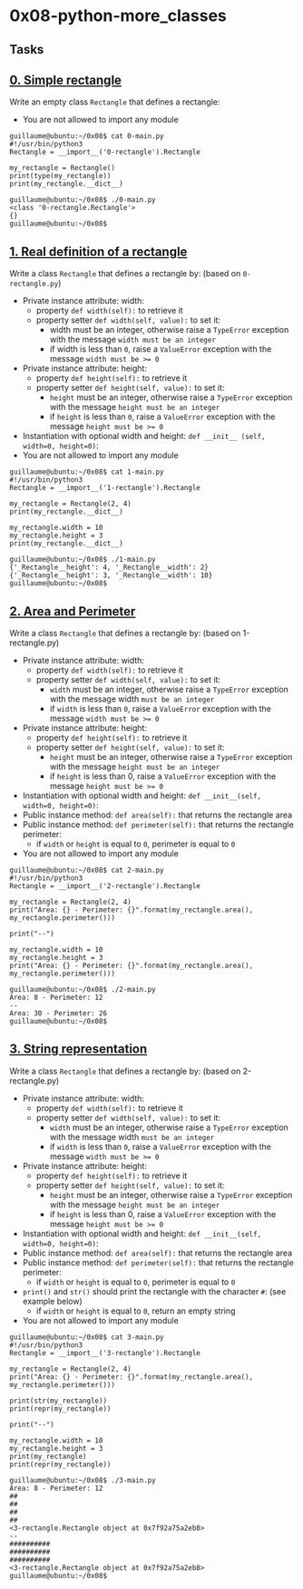 # 0x08-python-more_classes

## Tasks
## [0. Simple rectangle](1-rectangle.py)
Write an empty class `Rectangle` that defines a rectangle:

* You are not allowed to import any module
```
guillaume@ubuntu:~/0x08$ cat 0-main.py
#!/usr/bin/python3
Rectangle = __import__('0-rectangle').Rectangle

my_rectangle = Rectangle()
print(type(my_rectangle))
print(my_rectangle.__dict__)

guillaume@ubuntu:~/0x08$ ./0-main.py
<class '0-rectangle.Rectangle'>
{}
guillaume@ubuntu:~/0x08$
```

## [1. Real definition of a rectangle](1-rectangle.py)
Write a class `Rectangle` that defines a rectangle by: (based on `0-rectangle.py`)

* Private instance attribute: width:
    * property `def width(self):` to retrieve it
    * property setter `def width(self, value):` to set it:
        * width must be an integer, otherwise raise a `TypeError` exception with the message `width must be an integer`
        * if width is less than `0`, raise a `ValueError` exception with the message `width must be >= 0`
* Private instance attribute: height:
    * property `def height(self):` to retrieve it
    * property setter `def height(self, value):` to set it:
        * `height` must be an integer, otherwise raise a `TypeError` exception with the message `height must be an integer`
        * if `height` is less than `0`, raise a `ValueError` exception with the message `height must be >= 0`
* Instantiation with optional width and height: `def __init__ (self, width=0, height=0)`:
* You are not allowed to import any module
```
guillaume@ubuntu:~/0x08$ cat 1-main.py
#!/usr/bin/python3
Rectangle = __import__('1-rectangle').Rectangle

my_rectangle = Rectangle(2, 4)
print(my_rectangle.__dict__)

my_rectangle.width = 10
my_rectangle.height = 3
print(my_rectangle.__dict__)

guillaume@ubuntu:~/0x08$ ./1-main.py
{'_Rectangle__height': 4, '_Rectangle__width': 2}
{'_Rectangle__height': 3, '_Rectangle__width': 10}
guillaume@ubuntu:~/0x08$ 
```
## [2. Area and Perimeter](2-rectangle.py)
Write a class `Rectangle` that defines a rectangle by: (based on 1-rectangle.py)

* Private instance attribute: width:
    * property `def width(self):` to retrieve it
    * property setter `def width(self, value):` to set it:
        * `width` must be an integer, otherwise raise a `TypeError` exception with the message width `must be an integer`
        * if `width` is less than `0`, raise a `ValueError` exception with the message `width must be >= 0`
* Private instance attribute: height:
    * property `def height(self):` to retrieve it
    * property setter `def height(self, value):` to set it:
        * `height` must be an integer, otherwise raise a `TypeError` exception with the message `height must be an integer`
        * if `height` is less than 0, raise a `ValueError` exception with the message `height must be >= 0`
* Instantiation with optional width and height: `def __init__(self, width=0, height=0)`:
* Public instance method: `def area(self):` that returns the rectangle area
* Public instance method: `def perimeter(self):` that returns the rectangle perimeter:
    * if `width` or `height` is equal to `0`, perimeter is equal to `0`
* You are not allowed to import any module
```
guillaume@ubuntu:~/0x08$ cat 2-main.py
#!/usr/bin/python3
Rectangle = __import__('2-rectangle').Rectangle

my_rectangle = Rectangle(2, 4)
print("Area: {} - Perimeter: {}".format(my_rectangle.area(), my_rectangle.perimeter()))

print("--")

my_rectangle.width = 10
my_rectangle.height = 3
print("Area: {} - Perimeter: {}".format(my_rectangle.area(), my_rectangle.perimeter()))

guillaume@ubuntu:~/0x08$ ./2-main.py
Area: 8 - Perimeter: 12
--
Area: 30 - Perimeter: 26
guillaume@ubuntu:~/0x08$ 
```
## [3. String representation](3-rectangle.py)
Write a class `Rectangle` that defines a rectangle by: (based on 2-rectangle.py)

* Private instance attribute: width:
    * property `def width(self):` to retrieve it
    * property setter `def width(self, value):` to set it:
        * `width` must be an integer, otherwise raise a `TypeError` exception with the message width `must be an integer`
        * if `width` is less than `0`, raise a `ValueError` exception with the message `width must be >= 0`
* Private instance attribute: height:
    * property `def height(self):` to retrieve it
    * property setter `def height(self, value):` to set it:
        * `height` must be an integer, otherwise raise a `TypeError` exception with the message `height must be an integer`
        * if `height` is less than 0, raise a `ValueError` exception with the message `height must be >= 0`
* Instantiation with optional width and height: `def __init__(self, width=0, height=0)`:
* Public instance method: `def area(self):` that returns the rectangle area
* Public instance method: `def perimeter(self):` that returns the rectangle perimeter:
    * if `width` or `height` is equal to `0`, perimeter is equal to `0`
* `print()` and `str()` should print the rectangle with the character `#`: (see example below)
    * if `width` or `height` is equal to `0`, return an empty string
* You are not allowed to import any module
```
guillaume@ubuntu:~/0x08$ cat 3-main.py
#!/usr/bin/python3
Rectangle = __import__('3-rectangle').Rectangle

my_rectangle = Rectangle(2, 4)
print("Area: {} - Perimeter: {}".format(my_rectangle.area(), my_rectangle.perimeter()))

print(str(my_rectangle))
print(repr(my_rectangle))

print("--")

my_rectangle.width = 10
my_rectangle.height = 3
print(my_rectangle)
print(repr(my_rectangle))

guillaume@ubuntu:~/0x08$ ./3-main.py
Area: 8 - Perimeter: 12
##
##
##
##
<3-rectangle.Rectangle object at 0x7f92a75a2eb8>
--
##########
##########
##########
<3-rectangle.Rectangle object at 0x7f92a75a2eb8>
guillaume@ubuntu:~/0x08$ 
```
